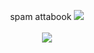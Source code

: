 <p align="center">
spam attabook
<image src="https://camo.githubusercontent.com/b451583960e637bc230ba3040151192d37b9c9cf48b728aecb4b5616fe47a1a0/68747470733a2f2f676966732e6372642e636f2f6173736574732f696d616765732f67616c6c65727932332f66373865303038322e6769663f763d6566343333613666">
  <br>

  <br>
<image src="https://file.garden/Zm6DoTp_JmY_nF1k/image_2024-06-25_060812318.png">







<!--
**deathdelivery/deathdelivery** is a ✨ _special_ ✨ repository because its `README.md` (this file) appears on your GitHub profile.

Here are some ideas to get you started:

- 🔭 I’m currently working on ...
- 🌱 I’m currently learning ...
- 👯 I’m looking to collaborate on ...
- 🤔 I’m looking for help with ...
- 💬 Ask me about ...
- 📫 How to reach me: ...
- 😄 Pronouns: ...
- ⚡ Fun fact: ...
-->
